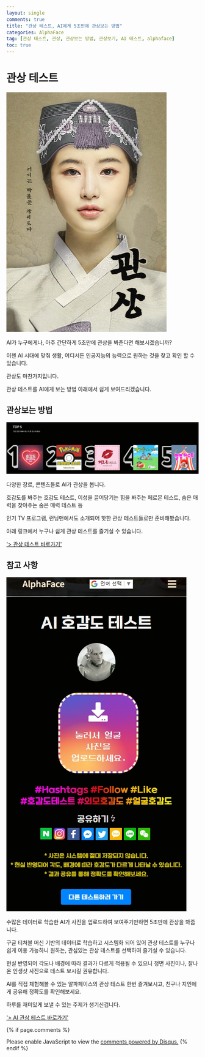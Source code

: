 ```yaml
---
layout: single
comments: true
title: "관상 테스트, AI에게 5초만에 관상보는 방법"
categories: AlphaFace
tag: [관상 테스트, 관상, 관상보는 방법, 관상보기, AI 테스트, alphaface]
toc: true
---
```



  <!-- Google addsense -->
  <script async src="https://pagead2.googlesyndication.com/pagead/js/adsbygoogle.js?client=ca-pub-2367691231152778"
    crossorigin="anonymous"></script>
  <!-- 상단 2개 -->
  <ins class="adsbygoogle" style="display:block" data-ad-client="ca-pub-2367691231152778" data-ad-slot="7442206282"
    data-ad-format="auto" data-full-width-responsive="true"></ins>
  <script>
    (adsbygoogle = window.adsbygoogle || []).push({});
  </script>


# 관상 테스트

![facetest_page](/assets/img/34-1.jpg)

AI가 누구에게나, 아주 간단하게 5초만에 관상을 봐준다면 해보시겠습니까?

이젠 AI 시대에 맞춰 생활, 어디서든 인공지능의 능력으로 원하는 것을 찾고 확인 할 수 있습니다.

관상도 마찬가지입니다.

관상 테스트를 AI에게 보는 방법 아래에서 쉽게 보여드리겠습니다.



## 관상보는 방법

![alphaface_page](/assets/img/34-2.jpg)

다양한 장르, 콘텐츠들로 AI가 관상을 봅니다.

호감도를 봐주는 호감도 테스트, 이성을 끌어당기는 힘을 봐주는 페로몬 테스트, 숨은 매력을 찾아주는 숨은 매력 테스트 등

인기 TV 프로그램, 런닝맨에서도 소개되어 핫한 관상 테스트들로만 준비해봤습니다.

아래 링크에서 누구나 쉽게 관상 테스트를 즐기실 수 있습니다.

<a href="https://alphaface-ai.com/">'> 관상 테스트 바로가기'</a>


## 참고 사항

![likeabilitytest_page](/assets/img/34-3.jpg)

수많은 데이터로 학습한 AI가 사진을 업로드하여 보여주기만하면 5초만에 관상을 봐줍니다.

구글 티쳐블 머신 기반의 데이터로 학습하고 시스템화 되어 있어 관상 테스트를 누구나 쉽게 이용 가능하니 원하는, 관심있는 관상 테스트를 선택하여 즐기실 수 있습니다.

현실 반영되어 각도나 배경에 따라 결과가 다르게 적용될 수 있으니 정면 사진이나, 잘나온 인생샷 사진으로 테스트 보시길 권유합니다.

AI를 직접 체험해볼 수 있는 알파페이스의 관상 테스트 한번 즐겨보시고, 친구나 지인에게 공유해 정확도를 확인해보세요.

하루를 재미있게 보낼 수 있는 주제가 생기신겁니다.

<a href="https://alphaface-ai.com/">'> AI 관상 테스트 바로가기'</a>




  <!-- Google addsense -->
  <script async src="https://pagead2.googlesyndication.com/pagead/js/adsbygoogle.js?client=ca-pub-2367691231152778"
    crossorigin="anonymous"></script>
  <!-- alphaface.footer.add -->
  <ins class="adsbygoogle" style="display:block" data-ad-client="ca-pub-2367691231152778" data-ad-slot="8141421734"
    data-ad-format="auto" data-full-width-responsive="true"></ins>
  <script>
    (adsbygoogle = window.adsbygoogle || []).push({});
  </script>


{% if page.comments %}
<div id="disqus_thread"></div>
<script>
    /**
    *  RECOMMENDED CONFIGURATION VARIABLES: EDIT AND UNCOMMENT THE SECTION BELOW TO INSERT DYNAMIC VALUES FROM YOUR PLATFORM OR CMS.
    *  LEARN WHY DEFINING THESE VARIABLES IS IMPORTANT: https://disqus.com/admin/universalcode/#configuration-variables    */
    
    var disqus_config = function () {
    this.page.url = "{{ page.url | absolute_url }};";  // Replace PAGE_URL with your page's canonical URL variable
    this.page.identifier = "{{ page.id }}";; // Replace PAGE_IDENTIFIER with your page's unique identifier variable
    };
    
    (function() { // DON'T EDIT BELOW THIS LINE
    var d = document, s = d.createElement('script');
    s.src = 'https://alphafaceblog.disqus.com/embed.js';
    s.setAttribute('data-timestamp', +new Date());
    (d.head || d.body).appendChild(s);
    })();
</script>
<noscript>Please enable JavaScript to view the <a href="https://disqus.com/?ref_noscript">comments powered by Disqus.</a></noscript>
{% endif %}